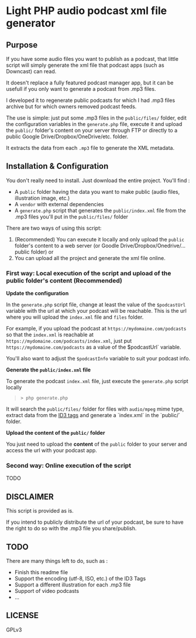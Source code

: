 # Light PHP audio podcast xml file generator

## Purpose
If you have some audio files you want to publish as a podcast, that little script will simply generate the xml file that podcast apps (such as Downcast) can read.

It doesn't replace a fully featured podcast manager app, but it can be usefull if you only want to generate a podcast from .mp3 files.

I developed it to regenerate public podcasts for which I had .mp3 files archive but for which owners removed podcast feeds.

The use is simple: just put some .mp3 files in the `public/files/` folder, edit the configuration variables in the `generate.php` file, execute it and upload the `public/` folder's content on your server through FTP or directly to a public Google Drive/Dropbox/OneDrive/etc. folder.

It extracts the data from each `.mp3` file to generate the XML metadata.

## Installation & Configuration
You don't really need to install. Just download the entire project. You'll find :

* A `public` folder having the data you want to make public (audio files, illustration image, etc.)
* A `vendor` with external dependencies
* A `generate.php` script that generates the `public/index.xml` file from the .mp3 files you'll put in the `public/files/` folder

There are two ways of using this script:

1. (Recommended) You can execute it locally and only upload the `public` folder's content to a web server (or Goodle Drive/Dropbox/Onedrive/... public folder) or
2. You can upload all the project and generate the xml file online.

### First way: Local execution of the script and upload of the public folder's content (Recommended)

**Update the configuration**

In the `generate.php` script file, change at least the value of the `$podcastUrl` variable with the url at which your podcast will be reachable.
This is the url where you will upload the `index.xml` file and `files` folder.

For example, if you upload the podcast at `https://mydomaine.com/podcasts` so that the `index.xml` ìs reachable at `https://mydomaine.com/podcasts/index.xml`, just put `https://mydomaine.com/podcasts` as a value of the $podcastUrl` variable.

You'll also want to adjust the `$podcastInfo` variable to suit your podcast info.


**Generate the `public/index.xml` file**

To generate the podcast `index.xml` file, just execute the `generate.php` script locally

> `> php generate.php`

It will search the `public/files/` folder for files with `audio/mpeg` mime type, extract data from the [ID3 tags](https://fr.wikipedia.org/wiki/ID3_(m%C3%A9tadonn%C3%A9es_MP3)) and generate a `index.xml` in the `public/` folder.


**Upload the content of the `public/` folder**

You just need to upload the **content** of the `public` folder to your server and access the url with your podcast app.


### Second way: Online execution of the script
TODO


## DISCLAIMER
This script is provided as is.

If you intend to publicly distribute the url of your podcast, be sure to have the right to do so with the .mp3 file you share/publish.


## TODO
There are many things left to do, such as :
- Finish this readme file
- Support the encoding (utf-8, ISO, etc.) of the ID3 Tags
- Support a different illustration for each .mp3 file
- Support of video podcasts
- ...

## LICENSE
GPLv3